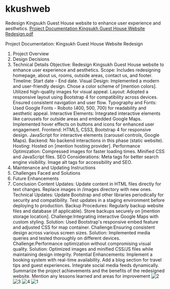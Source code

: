 # kkushweb
Redesign Kingsukh Guest House website to enhance user experience and aesthetics.
[Project Documentation Kingsukh Guest House Website Redesign.pdf](https://github.com/user-attachments/files/15905646/Project.Documentation.Kingsukh.Guest.House.Website.Redesign.pdf)

Project Documentation: Kingsukh Guest
House Website Redesign
1. Project Overview
2. Design Decisions
3. Technical Details
Objective: Redesign Kingsukh Guest House website to enhance user experience and
aesthetics.
Scope: Includes redesigning homepage, about us, rooms, outside areas, contact us, and
footer.
Timeline: Start date - End date.
Visual Design:
Implemented a modern and user-friendly design.
Chose a color scheme of [mention colors].
Utilized high-quality images for visual appeal.
Layout:
Adopted a responsive layout using Bootstrap 4 for compatibility across devices.
Ensured consistent navigation and user flow.
Typography and Fonts:
Used Google Fonts - Roboto (400, 500, 700) for readability and aesthetic appeal.
Interactive Elements:
Integrated interactive elements like carousels for outside areas and embedded
Google Maps.
Implemented hover effects on buttons and icons for enhanced user engagement.
Frontend:
HTML5, CSS3, Bootstrap 4 for responsive design.
JavaScript for interactive elements (carousel controls, Google Maps).
Backend:
No backend interactions in this phase (static website).
Hosting:
Hosted on [mention hosting provider].
Performance Optimization:
Compressed images for faster loading times.
Minified CSS and JavaScript files.
SEO Considerations:
Meta tags for better search engine visibility.
Image alt tags for accessibility and SEO.
4. Maintenance and Updating Instructions
5. Challenges Faced and Solutions
6. Future Enhancements
7. Conclusion
Content Updates:
Update content in HTML files directly for text changes.
Replace images in /images directory with new ones.
Technical Updates:
Update Bootstrap and other libraries periodically for security and compatibility.
Test updates in a staging environment before deploying to production.
Backup Procedures:
Regularly backup website files and database (if applicable).
Store backups securely on [mention storage location].
Challenge:Integrating interactive Google Maps with custom styling.
Solution: Used Bootstrap's responsive embed feature and adjusted CSS for map
container.
Challenge:Ensuring consistent design across various screen sizes.
Solution: Implemented media queries and tested thoroughly on different devices.
Challenge:Performance optimization without compromising visual quality.
Solution: Optimized images and minified CSS/JS files while maintaining design
integrity.
Potential Enhancements:
Implement a booking system with real-time availability.
Add a blog section for travel tips and guest experiences.
Integrate social media feeds dynamically.
Summarize the project achievements and the benefits of the redesigned website.
Mention any lessons learned and areas for improvement
![2](https://github.com/thunderavi/kkushweb/assets/111297944/6ee4347f-d73f-46f6-bf99-c291e5ca767a)
![3](https://github.com/thunderavi/kkushweb/assets/111297944/a7ef8b50-32c9-4a5a-8801-850c781dfeb6)
![4](https://github.com/thunderavi/kkushweb/assets/111297944/821f0175-5047-46bc-bd82-626826eaa416)
![1](https://github.com/thunderavi/kkushweb/assets/111297944/c83ce2f7-99b0-4fe3-8ffa-e555a4f4e247)
